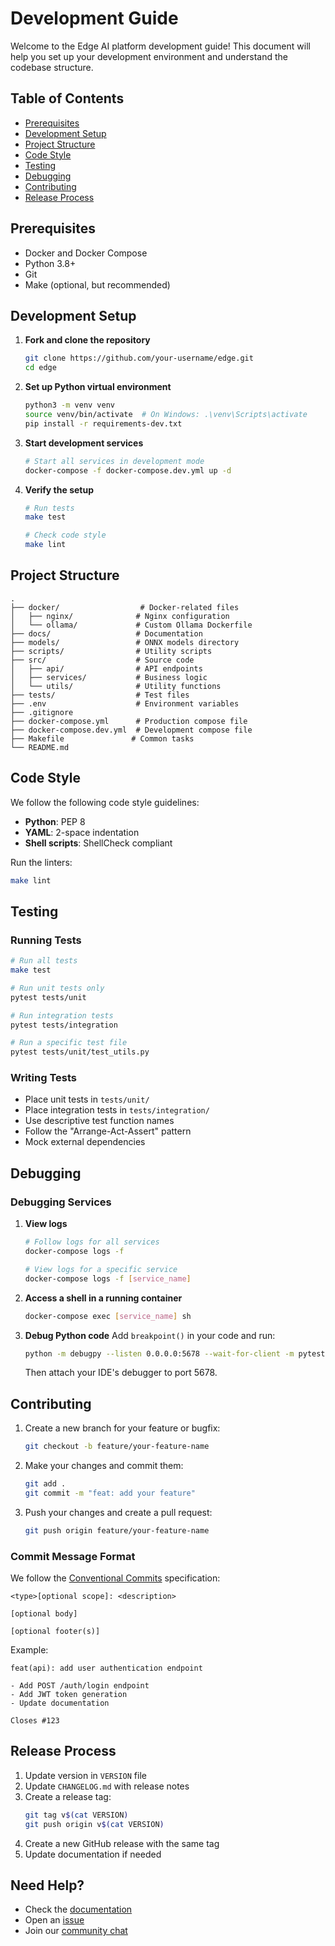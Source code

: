 # Development Guide

Welcome to the Edge AI platform development guide! This document will help you set up your development environment and understand the codebase structure.

## Table of Contents
- [Prerequisites](#prerequisites)
- [Development Setup](#development-setup)
- [Project Structure](#project-structure)
- [Code Style](#code-style)
- [Testing](#testing)
- [Debugging](#debugging)
- [Contributing](#contributing)
- [Release Process](#release-process)

## Prerequisites

- Docker and Docker Compose
- Python 3.8+
- Git
- Make (optional, but recommended)

## Development Setup

1. **Fork and clone the repository**
   ```bash
   git clone https://github.com/your-username/edge.git
   cd edge
   ```

2. **Set up Python virtual environment**
   ```bash
   python3 -m venv venv
   source venv/bin/activate  # On Windows: .\venv\Scripts\activate
   pip install -r requirements-dev.txt
   ```

3. **Start development services**
   ```bash
   # Start all services in development mode
   docker-compose -f docker-compose.dev.yml up -d
   ```

4. **Verify the setup**
   ```bash
   # Run tests
   make test
   
   # Check code style
   make lint
   ```

## Project Structure

```
.
├── docker/                  # Docker-related files
│   ├── nginx/              # Nginx configuration
│   └── ollama/             # Custom Ollama Dockerfile
├── docs/                   # Documentation
├── models/                 # ONNX models directory
├── scripts/                # Utility scripts
├── src/                    # Source code
│   ├── api/                # API endpoints
│   ├── services/           # Business logic
│   └── utils/              # Utility functions
├── tests/                  # Test files
├── .env                    # Environment variables
├── .gitignore
├── docker-compose.yml      # Production compose file
├── docker-compose.dev.yml  # Development compose file
├── Makefile               # Common tasks
└── README.md
```

## Code Style

We follow the following code style guidelines:

- **Python**: PEP 8
- **YAML**: 2-space indentation
- **Shell scripts**: ShellCheck compliant

Run the linters:
```bash
make lint
```

## Testing

### Running Tests

```bash
# Run all tests
make test

# Run unit tests only
pytest tests/unit

# Run integration tests
pytest tests/integration

# Run a specific test file
pytest tests/unit/test_utils.py
```

### Writing Tests

- Place unit tests in `tests/unit/`
- Place integration tests in `tests/integration/`
- Use descriptive test function names
- Follow the "Arrange-Act-Assert" pattern
- Mock external dependencies

## Debugging

### Debugging Services

1. **View logs**
   ```bash
   # Follow logs for all services
   docker-compose logs -f
   
   # View logs for a specific service
   docker-compose logs -f [service_name]
   ```

2. **Access a shell in a running container**
   ```bash
   docker-compose exec [service_name] sh
   ```

3. **Debug Python code**
   Add `breakpoint()` in your code and run:
   ```bash
   python -m debugpy --listen 0.0.0.0:5678 --wait-for-client -m pytest tests/
   ```
   Then attach your IDE's debugger to port 5678.

## Contributing

1. Create a new branch for your feature or bugfix:
   ```bash
   git checkout -b feature/your-feature-name
   ```

2. Make your changes and commit them:
   ```bash
   git add .
   git commit -m "feat: add your feature"
   ```

3. Push your changes and create a pull request:
   ```bash
   git push origin feature/your-feature-name
   ```

### Commit Message Format

We follow the [Conventional Commits](https://www.conventionalcommits.org/) specification:

```
<type>[optional scope]: <description>

[optional body]

[optional footer(s)]
```

Example:
```
feat(api): add user authentication endpoint

- Add POST /auth/login endpoint
- Add JWT token generation
- Update documentation

Closes #123
```

## Release Process

1. Update version in `VERSION` file
2. Update `CHANGELOG.md` with release notes
3. Create a release tag:
   ```bash
   git tag v$(cat VERSION)
   git push origin v$(cat VERSION)
   ```
4. Create a new GitHub release with the same tag
5. Update documentation if needed

## Need Help?

- Check the [documentation](docs/)
- Open an [issue](https://github.com/wronai/edge/issues)
- Join our [community chat](https://your-community-chat.example.com)

